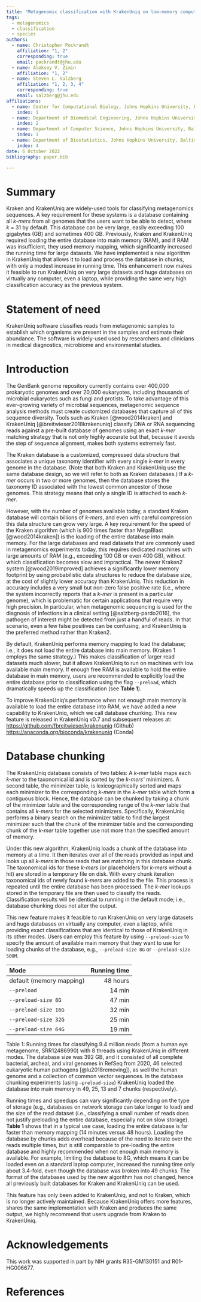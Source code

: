 ```yaml
---
title: 'Metagenomic classification with KrakenUniq on low-memory computers'
tags:
  - metagenomics
  - classification
  - species
authors:
  - name: Christopher Pockrandt
    affiliation: "1, 2"
    corresponding: true
    email: pockrandt@jhu.edu
  - name: Aleksey V. Zimin
    affiliation: "1, 2"
  - name: Steven L. Salzberg
    affiliation: "1, 2, 3, 4"
    corresponding: true
    email: salzberg@jhu.edu
affiliations:
  - name: Center for Computational Biology, Johns Hopkins University, Baltimore, MD 21218, USA
    index: 1
  - name: Department of Biomedical Engineering, Johns Hopkins University, Baltimore, MD 21218, USA
    index: 2
  - name: Department of Computer Science, Johns Hopkins University, Baltimore, MD 21218, USA
    index: 3
  - name: Department of Biostatistics, Johns Hopkins University, Baltimore, MD 21218, USA
    index: 4
date: 6 October 2022
bibliography: paper.bib

---
```


# Summary

Kraken and KrakenUniq are widely-used tools for classifying metagenomics sequences. A key
requirement for these systems is a database containing all *k-mers* from all genomes that the
users want to be able to detect, where *k* = 31 by default. This database can be very large,
easily exceeding 100 gigabytes (GB) and sometimes 400 GB. Previously, Kraken and KrakenUniq
required loading the entire database into main memory (RAM), and if RAM was insufficient, they
used memory mapping, which significantly increased the running time for large datasets. We have
implemented a new algorithm in KrakenUniq that allows it to load and process the database in
chunks, with only a modest increase in running time. This enhancement now makes it feasible
to run KrakenUniq on very large datasets and huge databases on virtually any computer, even a
laptop, while providing the same very high classification accuracy as the previous system.

# Statement of need

KrakenUniq software classifies reads from metagenomic samples to establish which 
organisms are present in the samples and estimate their abundance. The software is widely-used used
by researchers and clinicians in medical diagnostics, microbiome and environmental studies.

# Introduction

The GenBank genome repository currently contains over 400,000 prokaryotic genomes and over
20,000 eukaryotes, including thousands of microbial eukaryotes such as fungi and protists. To take
advantage of this ever-growing variety of microbial sequences, metagenomic sequence analysis methods must create customized databases that capture all of this sequence diversity. Tools such as
Kraken [@wood2014kraken] and KrakenUniq [@breitwieser2018krakenuniq] classify DNA or RNA sequencing reads against a pre-built
database of genomes using an exact *k-mer* matching strategy that is not only highly accurate but that,
because it avoids the step of sequence alignment, makes both systems extremely fast.

The Kraken database is a customized, compressed data structure that associates a unique taxonomy
identifier with every single *k-mer* in every genome in the database. (Note that both Kraken and
KrakenUniq use the same database design, so we will refer to both as Kraken databases.) If a *k-mer*
occurs in two or more genomes, then the database stores the taxonomy ID associated with the lowest
common ancestor of those genomes. This strategy means that only a single ID is attached to each
*k-mer*.

However, with the number of genomes available today, a standard Kraken database will contain
billions of *k-mers*, and even with careful compression this data structure can grow very large. A key
requirement for the speed of the Kraken algorithm (which is 900 times faster than MegaBlast [@wood2014kraken])
is the loading of the entire database into main memory. For the large databases and read datasets that
are commonly used in metagenomics experiments today, this requires dedicated machines with large
amounts of RAM (e.g., exceeding 100 GB or even 400 GB), without which classification becomes slow
and impractical. The newer Kraken2 system [@wood2019improved] achieves a significantly lower memory footprint
by using probabilistic data structures to reduce the database size, at the cost of slightly lower accuracy
than KrakenUniq. This reduction in accuracy includes a very small but non-zero false positive rate
(i.e., where the system incorrectly reports that a *k-mer* is present in a particular genome), which is
problematic for certain applications that require very high precision. In particular, when metagenomic
sequencing is used for the diagnosis of infections in a clinical setting [@salzberg-pardo2016], the pathogen of interest
might be detected from just a handful of reads. In that scenario, even a few false positives can be
confusing, and KrakenUniq is the preferred method rather than Kraken2.

By default, KrakenUniq performs memory mapping to load the database; i.e., it does not load the
entire database into main memory. (Kraken 1 employs the same strategy.) This makes classification
of larger read datasets much slower, but it allows KrakenUniq to run on machines with low available
main memory. If enough free RAM is available to hold the entire database in main memory, users are
recommended to explicitly load the entire database prior to classification using the flag `--preload`,
which dramatically speeds up the classification (see **Table 1**).

To improve KrakenUniq’s performance when not enough main memory is available to load the
entire database into RAM, we have added a new capability to KrakenUniq, which we call database
chunking. This new feature is released in KrakenUniq v0.7 and subsequent releases at:<br>
https://github.com/fbreitwieser/krakenuniq (Github)<br>
https://anaconda.org/bioconda/krakenuniq (Conda)<br>

# Database chunking

The KrakenUniq database consists of two tables: A *k-mer* table maps each *k-mer* to the taxonomical id and
is sorted by the *k-mers'* minimizers. A second table, the minimizer table, is lexicographically sorted and
maps each minimizer to the corresponding *k-mers* in the *k-mer* table which form a contiguous block.
Hence, the database can be chunked by taking a chunk of the minimizer table and the corresponding range
of the *k-mer* table that contains all *k-mers* for the selected minimizers. Specifically, KrakenUniq performs
a binary search on the minimizer table to find the largest minimizer such that the chunk of the minimizer table and
the corresponding chunk of the *k-mer* table together use not more than the specified amount of memory.

Under this new algorithm, KrakenUniq loads a chunk of the database into memory at a time. It then iterates
over all of the reads provided as input and looks up all *k-mers* in those reads that are matching in this database chunk.
The taxonomical ids for these *k-mers* (or placeholders for *k-mers* without a hit) are stored in a temporary file on disk.
With every chunk iteration taxonomical ids of newly found *k-mers* are added to the file. This process is repeated until
the entire database has been processed. The *k-mer* lookups stored in the temporary file are then used to classify the reads.
Classification results will be identical to running in the default mode; i.e., database chunking does not alter the output.

This new feature makes it feasible to run KrakenUniq on very large datasets and huge databases on
virtually any computer, even a laptop, while providing exact classifications that are identical to those
of KrakenUniq in its other modes. Users can employ this feature by using `--preload-size` to specify
the amount of available main memory that they want to use for loading chunks of the database, e.g.,
`--preload-size 8G` or `--preload-size 500M`.

<div align="center">
  
| Mode | Running time |
| :---- | ----------: |
| default (memory mapping) | 48 hours |
| `--preload` | 14 min |
| `--preload-size 8G` |47 min|
| `--preload-size 16G` |32 min|
| `--preload-size 32G` |25 min|
| `--preload-size 64G` |19 min|
  
</div>
  
Table 1: Running times for classifying 9.4 million reads (from a human eye metagenome, SRR12486990)
with 8 threads using KrakenUniq in different modes. The database size was 392 GB, and it consisted
of all complete bacterial, archeal, and viral genomes in RefSeq from 2020, 46 selected eukaryotic
human pathogens [@lu2018removing]), as well the human genome and a collection of common vector sequences. In
the database chunking experiments (using `–preload-size`) KrakenUniq loaded the database into main
memory in 49, 25, 13 and 7 chunks (respectively).

Running times and speedups can vary significantly depending on the type of storage (e.g., databases
on network storage can take longer to load) and the size of the read dataset (i.e., classifying a small
number of reads does not justify preloading the entire database, especially not on slow storage). **Table
1** shows that in a typical use case, loading the entire database is far faster than memory mapping (14
minutes versus 48 hours). Loading the database by chunks adds overhead because of the need to
iterate over the reads multiple times, but is still comparable to pre-loading the entire database and
highly recommended when not enough main memory is available. For example, limiting the database
to 8G, which means it can be loaded even on a standard laptop computer, increased the running
time only about 3.4-fold, even though the database was broken into 49 chunks. The format of the
databases used by the new algorithm has not changed, hence all previously built databases for Kraken
and KrakenUniq can be used.

This feature has only been added to KrakenUniq, and not to Kraken, which is no longer actively
maintained. Because KrakenUniq offers more features, shares the same implementation with Kraken
and produces the same output, we highly recommend that users upgrade from Kraken to KrakenUniq.

# Acknowledgements

This work was supported in part by NIH grants R35-GM130151 and R01-HG006677.

# References
